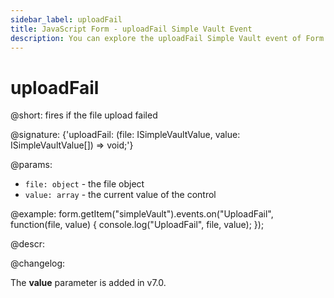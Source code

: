 ```yaml
---
sidebar_label: uploadFail
title: JavaScript Form - uploadFail Simple Vault Event 
description: You can explore the uploadFail Simple Vault event of Form in the documentation of the DHTMLX JavaScript UI library. Browse developer guides and API reference, try out code examples and live demos, and download a free 30-day evaluation version of DHTMLX Suite 7.
---
```


# uploadFail

@short: fires if the file upload failed

@signature: {'uploadFail: (file: ISimpleVaultValue, value: ISimpleVaultValue[]) => void;'}

@params:
- `file: object` - the file object
- `value: array` - the current value of the control

@example:
form.getItem("simpleVault").events.on("UploadFail", function(file, value) {
    console.log("UploadFail", file, value);
});

@descr:

@changelog:

The **value** parameter is added in v7.0.

